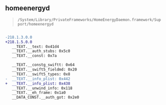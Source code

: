 ## homeenergyd

> `/System/Library/PrivateFrameworks/HomeEnergyDaemon.framework/Support/homeenergyd`

```diff

-218.1.3.0.0
+218.1.5.0.0
   __TEXT.__text: 0x41d4
   __TEXT.__auth_stubs: 0x5c0
   __TEXT.__const: 0x7a

   __TEXT.__constg_swiftt: 0x64
   __TEXT.__swift5_fieldmd: 0x20
   __TEXT.__swift5_types: 0x8
-  __TEXT.__info_plist: 0x442
+  __TEXT.__info_plist: 0x438
   __TEXT.__unwind_info: 0x118
   __TEXT.__eh_frame: 0x1a0
   __DATA_CONST.__auth_got: 0x2e0

```
